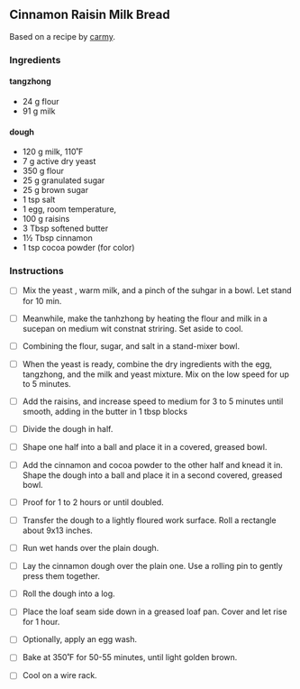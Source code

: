 ## Cinnamon Raisin Milk Bread

Based on a recipe by [carmy](https://carmyy.com/cinnamon-raisin-swirl-milk-bread/).

### Ingredients

#### tangzhong

- 24 g flour
- 91 g milk

#### dough

- 120 g milk, 110˚F
- 7 g active dry yeast
- 350 g flour
- 25 g granulated sugar
- 25 g brown sugar
- 1 tsp salt
- 1 egg, room temperature, 
- 100 g raisins
- 3 Tbsp softened butter
- 1½ Tbsp cinnamon
- 1 tsp cocoa powder (for color)


### Instructions

- [ ] Mix the yeast , warm milk, and a pinch of the suhgar in a bowl. Let stand for 10 min.
- [ ] Meanwhile, make the tanhzhong by heating the flour and milk in a sucepan on medium wit constnat striring. Set aside to cool.
- [ ] Combining the flour, sugar, and salt in a stand-mixer bowl. 
- [ ] When the yeast is ready, combine the dry ingredients with the egg, tangzhong, and the milk and yeast mixture. Mix on the low speed for up to 5 minutes.
- [ ] Add the raisins, and increase speed to medium for  3 to 5 minutes until smooth, adding in the butter  in 1 tbsp blocks
- [ ] Divide the dough in half.
- [ ] Shape one half into a ball and place it in a covered, greased bowl.
- [ ] Add the cinnamon and cocoa powder to the other half and knead it in. Shape the dough into a ball and place it in a second covered, greased bowl.
- [ ] Proof for 1 to 2 hours or until doubled.
- [ ] Transfer the dough to a lightly floured work surface.  Roll a rectangle about 9x13 inches.
- [ ] Run wet hands over the plain dough.
- [ ] Lay the cinnamon dough over the plain one. Use a rolling pin to gently press them together. 
- [ ] Roll the dough into a log.
- [ ] Place the loaf seam side down in a greased loaf pan.  Cover and let rise for 1 hour.
- [ ] Optionally, apply an egg wash.
- [ ] Bake at 350˚F for 50-55 minutes, until light golden brown.
- [ ] Cool on a wire rack.

